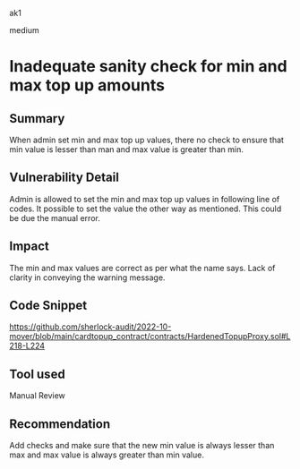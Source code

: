ak1

medium

# Inadequate sanity check for min and max top up amounts

## Summary
When admin set min and max top up values, there no check to ensure that min value is lesser than man and max value is greater than min.

## Vulnerability Detail
Admin is allowed to set the min and max top up values in following line of codes.
It possible to set the value the other way as mentioned. This could be due the manual error.

## Impact
The min and max values are correct as per what the name says.
Lack of clarity in conveying the warning message.

## Code Snippet
https://github.com/sherlock-audit/2022-10-mover/blob/main/cardtopup_contract/contracts/HardenedTopupProxy.sol#L218-L224

## Tool used
Manual Review

## Recommendation
Add checks and make sure that the new min value is always lesser than max and max value is always greater than min value.

